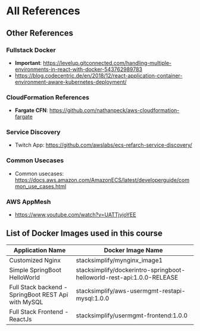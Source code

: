 # All References
## Other References
### Fullstack Docker
- **Important**: https://levelup.gitconnected.com/handling-multiple-environments-in-react-with-docker-543762989783
- https://blog.codecentric.de/en/2018/12/react-application-container-environment-aware-kubernetes-deployment/

### CloudFormation References
- **Fargate CFN**: https://github.com/nathanpeck/aws-cloudformation-fargate

### Service Discovery
- Twitch App: https://github.com/awslabs/ecs-refarch-service-discovery/

### Common Usecases
- Common usecases: https://docs.aws.amazon.com/AmazonECS/latest/developerguide/common_use_cases.html

### AWS AppMesh
- https://www.youtube.com/watch?v=UATTjvjoYEE


## List of Docker Images used in this course
| Application Name                 | Docker Image Name                          |
| ------------------------------- | --------------------------------------------- |
| Customized Nginx  | stacksimplify/mynginx_image1 |
| Simple SpringBoot HelloWorld | stacksimplify/dockerintro-springboot-helloworld-rest-api:1.0.0-RELEASE |
| Full Stack backend - SpringBoot REST Api with MySQL| stacksimplify/aws-usermgmt-restapi-mysql:1.0.0 |
| Full Stack Frontend - ReactJs  | stacksimplify/usermgmt-frontend:1.0.0 |
